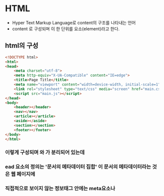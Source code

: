 # HTML
- Hyper Text Markup Language로 content의 구조를 나타내는 언어
- <tag> content <tag> 로 구성되며 이 한 단위를 요소(element)라고 한다.
## html의 구성
```html
<!DOCTYPE html>
<html>
<head>
    <meta charset="utf-8">
    <meta http-equiv="X-UA-Compatible" content="IE=edge">
    <title>Page Title</title>                                           # 웹 상부의 태그에 나타나는 제목
    <meta name="viewport" content="width=device-width, initial-scale=1">
    <link rel="stylesheet" type="text/css" media="screen" href="main.css">
    <script src="main.js"></script>
</head>
<body>
    <header></header>
    <nav></nav>
    <article></article>
    <aside></aside>
    <section></section>
    <footer></footer>
</body>
</html>
```
### 이렇게 구성되며 <head>와 <body>가 분리되어 있는데
### <head> ead 요소의 정의는 '문서의 메타데이터 집합' 이 문서의 메타데이터라는 것은 웹 페이지에 
### 직접적으로 보이지 않는 정보태그 안에는 meta요소나 <title>, CSS <link> 태그가 있다
- meta 요소
1) 메타속성 charset은 현재 페이지의 인코딩에 관한 정보를 담고 있습니다. 저 메타는 현재 페이지의 인코딩이 utf-8 방식으로 작성이 되었다는 뜻으로, 브라우저가 이 메타를 읽고 글자를 올바르게 랜더링 합니다. 국내에서는 보통 'utf-8'과 'euc-kr'을 많이 사용
```html
<meta http-equiv="Content-Type" content="text/html; charset=UTF-8" />
```
2) 메타(name, content)
```html
<meta name="Description" content="소개 내용" />
<meta name="Keywords" content="키워드들의 나열" />
```
위의 discription 메타는 현재 페이지에 대한 설명을 담고 있으며, 이 정보는 주로 검색엔진이 확인함<br/>
위의 keywords 메타 역시 페이지에 대한 주요 키워드를 담고 있고 검색엔진이 확인하는 정보임<br/>
따라서 페이지에 관련있는 키워드들을 적어놓으면 검색엔진이 저장해놓았다가 해당 관련 검색어를 잘 찾아준다.<br/>
content속성에는 ,(콤마)로 구분해준다 (ex 일기, 일기장, 일상)
```html
<meta name="keywords" content="html,html head,head,검색엔진,웹 접근성,doctype,독타입,메타,meta,title,타이틀,링크,link,디스크립션,description,키워드,keyword">                     # 예시!!
```
### <body> 태그 안에는 홈페이지에 나타나는 내용들이 포함되는데 sementic tag들이 존재한다.
#### Sementic tag : 의미를 담고있는 태그
```
<header> : 홈페이지의 머리부분을 나타냄
<nav> : navagation으로 다른 곳으로 넘어가는 태그를 주로 이거에 담는다
<article> : 구역을
<section> : 나눠놓은것?
<footer> : 홈페이지나 기업의 부수적인 사항들을 기입하는 곳
```
## Body 내부에 들어가는 태그들
```html
<p> : paragraph - 그냥 문구들
<h1~6> : heading - 제목
<div> : division - 가독성을 위해 구역을 나눠놓는 것 
<em> : italic 체로 변경해주는 것
<strong> : Bold체
<br> : 줄바꿈
<ol> : ordered list, <ul> : unordered list <li> : list로 하위 리스트를 나타내준다
    
<img src(source) = "url or 폴더/사진이름" alt(alternative)="사진이 안나올시 대채 text"> : 이미지 첨부

<video src="url" width="" height="" control(비디오 재생 및 정지같은 기본 컨트롤 제공)>
    
<a href="url"> content </a> : 다른 웹페이지로 연결

<a href="url" target="_blank or _self"> content </a> : blank는 새창, self는 기존 창
    * 같은 페이지에서 특정 곳으로 이동 : <div id="test"> <li><a href="#test">content</a><li></div>
    
<a href="{%url 'diary'%}" target="_blank or _self"> conetn </a> : 새로운 html 파일로 가게 해주는 anchor 태그
    * views.py 에서 해당 html 파일의 view를 추가해줘야 한다.
    * urls.py 에서 urlpatterns에서 path를 추가해줘야 한다.

* page의 link 스타일하기
```css
<style type="text/css">
 a:link { color: red; text-decoration: none;}
 a:visited { color: black; text-decoration: none;}
 a:hover { color: blue; text-decoration: underline;}
</style>

- 해 석 -
style 소스의 type = text를 제어하는 css로 한다.
a:link : 클릭하지 않은 링크
a:visited : 한번 클릭했던 혹은 다녀갔던 링크
a:hover : 링크를 클릭하려고 마우스를 가져갔을 때
decoration : 밑줄
none : 없는 상태
underline : 있는 상태

a:active : 링크부분에서 마우스를 누르고 있는 동안의 상태
```
<!-- --> : 주석 
```
## Table 만들기!
- table은 각 행과 열을 스타일처리 해주기 위해 각 부위를 나눠주는게 좋다.
- 스타일처리는 각 부위에 클래스를 달고 CSS 파일에서 언급해준다.
```html
<thead> : table head
<th> : table head
<tr> : table row
<td> : table data
```
```html
<table>
    <thead class="st">                                      # 구역을 나눠주는 일종의 sementic tag
        <tr>                                                # 1행
            <th></th>
            <th>saturday</th>
            <th>sunday</th>
        </tr>
    </thead>
    <tr>                                                    # 2행
        <th>morning</th>
        <td rowspan="2">work</td>                           # work의 열이 2행을 차지한다
        <td>rowspan="3"relax</td>                           # relax의 열이 3행을 차지한다
    </tr>
    <footer>                                                # 구역을 나눠주는 sementic tag
    <tr>                                                    # 3행
        <th>evening<th>
        <td>dinner</td>
        <td></td>
    </tr>
    </footer>
</table>
```
## Form
-form 요소는 정보를 수집하는데 좋은 tool
```html
<form action="/example.html" method="path">             #action은 저장파일을 지정
    <label for="username"> username </label>            # 사용자 이름 입력
    <input type="text" name="초기값" value="default 값"/><br> # name:초기값, value: default값
    <label for="sex"> 성별 </label>                     # Dropdown list
    <select>                                            # select tag -> 남/여중에 선택하도록 하는것
        <option value="남">남</option>
        <option value="여">여</option>
    </select>
    <label for="local"> 사는곳: </label>
    <input list="local">                                # datalist list
    <datalist id="local">
        <option value="수원시 팔달구">
        <option value="수원시 영통구">
    </datalist>
    <textarea rows="4" cols="50">                       # text 입력할 수 있는 박스생성
    </textarea>
    <section class="submission">                        # submit form 생성
    <input type="submit" value="submit">
    </section>
</form>
```
